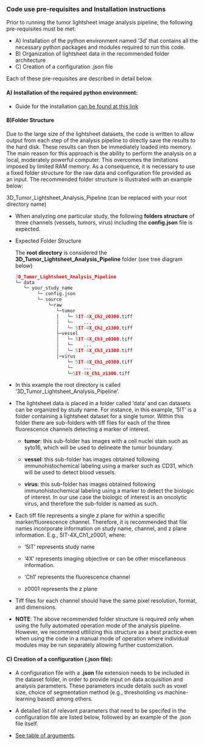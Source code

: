 ### Code use pre-requisites and Installation instructions

Prior to running the tumor lightsheet image analysis pipeline, the following pre-requisites must be met: 

* A) Installation of the python environment named ‘3d’ that contains all the necessary python packages and modules required to run this code.  
* B) Organization of lightsheet data in the recommended folder architecture 
* C) Creation of a configuration .json file 


Each of these pre-requisites are described in detail below.  

#### A) Installation of the required python environment:  

* Guide for the installation [can be found at this link](install.md)

#### B)Folder Structure

Due to the large size of the lightsheet datasets, the code is written to allow output from each step of the analysis pipeline to directly save the results to the hard disk. These 
results can then be immediately loaded into memory. The main reason for this approach is the ability to perform the analysis on a local, moderately powerful computer. This overcomes the limitations imposed by limited RAM memory. As a consequence, it is necessary to use a fixed folder structure for the raw data and configuration file provided as an input. The recommended folder structure is illustrated with an example below: 

3D_Tumor_Lightsheet_Analysis_Pipeline  (can be replaced with your root directory name) 
* When analyzing one particular study, the following **folders structure** of three channels (vessels, tumors, virus) including the **config.json** file is expected.

* Expected Folder Structure

    The **root directory** is considered the **3D_Tumor_Lightsheet_Analysis_Pipeline** folder (see tree diagram below)

    ```python
    3D_Tumor_Lightsheet_Analysis_Pipeline
    └─ data
       └─ your_study_name
            └─ config.json
            └─ source
                └─raw
                   └─tumor
                   │   └─ 5IT-4X_Ch2_z0300.tiff
                   │   └─    ...
                   │   └─ 5IT-4X_Ch2_z1300.tiff
                   ├─vessel
                   │   └─ 5IT-4X_Ch3_z0300.tiff
                   │   └─    ...
                   │   └─ 5IT-4X_Ch3_z1300.tiff
                   │─virus
                       └─ 5IT-4X_Ch1_z0300.tiff
                       └─    ...
                       └─5IT-4X_Ch1_z1300.tiff


    ```


* In this example the root directory is called ‘3D_Tumor_Lightsheet_Analysis_Pipeline’.  

* The lightsheet data is placed in a folder called ‘data’ and can datasets can be organized by study name. For instance, in this example, ‘5IT’ is a folder containing a lightsheet dataset for a single tumor. Within this folder there are sub-folders with tiff files for each of the three fluorescence channels detecting a marker of interest.  

    * **tumor**:  this sub-folder has images with a cell nuclei stain such as syto16, which will be used to delineate the tumor boundary.  

    * **vessel**: this sub-folder has images obtained following immunohistochemical labeling using a marker such as CD31, which will be used to detect blood vessels.  

    * **virus**: this sub-folder has images obtained following immunohistochemical labeling using a marker to detect the biologic of interest. In our use case the biologic of interest is an oncolytic virus, and therefore the sub-folder is named as such. 

* Each tiff file represents a single z plane for within a specific marker/fluorescence channel. Therefore, it is recommended that file names incorporate information on study name, channel, and z plane information. E.g., 5IT-4X_Ch1_z0001, where: 

    * ‘5IT’ represents study name 

    * ‘4X’ represents imaging objective or can be other miscellaneous information. 

    * ‘Ch1’ represents the fluorescence channel 

    * z0001 represents the z plane 

* Tiff files for each channel should have the same pixel resolution, format, and dimensions.  

* **NOTE**: The above recommended folder structure is required only when using the fully automated operation mode of the analysis pipeline. However, we recommend uttilizing this structure as a best practice even when using the code in a manual mode of operation where individual modules may be run separately allowing further customization. 

#### C) Creation of a configuration (.json file): 

* A configuration file with a **.json** file extension needs to be included in the dataset folder, in order to provide input on data acquisition and analysis parameters. These parameters incude details such as voxel size, choice of segmentation method (e.g., thresholding vs machine-learning based) among others.  

* A detailed list of relevant parameters that need to be specifed in the configuration file are listed below, followed by an example of the .json file itself.  

* [See table of arguments](config.md).